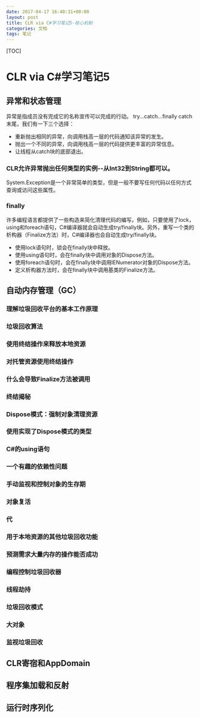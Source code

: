 ```yaml
---
date: 2017-04-17 16:40:31+00:00
layout: post
title: CLR via C#学习笔记5-核心机制
categories: 文档
tags: 笔记
---
```

[TOC]
# CLR via C#学习笔记5
## 异常和状态管理
异常是指成员没有完成它的名称宣传可以完成的行动。
try...catch...finally
catch末尾，我们有一下三个选择：
- 重新抛出相同的异常，向调用栈高一层的代码通知该异常的发生。
- 抛出一个不同的异常，向调用栈高一层的代码提供更丰富的异常信息。
- 让线程从catch块的底部退出。
### CLR允许异常抛出任何类型的实例--从Int32到String都可以。
System.Exception是一个非常简单的类型，但是一般不要写任何代码以任何方式查询或访问这些属性。
### finally
许多编程语言都提供了一些构造来简化清理代码的编写。例如，只要使用了lock，using和foreach语句，C#编译器就会自动生成try/finally块。另外，重写一个类的析构器（Finalize方法）时，C#编译器也会自动生成try/finally块。
- 使用lock语句时，锁会在finally块中释放。
- 使用using语句时，会在finally块中调用对象的Dispose方法。
- 使用foreach语句时，会在finally块中调用IENumerator对象的Dispose方法。
- 定义析构器方法时，会在finally块中调用基类的Finalize方法。

## 自动内存管理（GC）
### 理解垃圾回收平台的基本工作原理
### 垃圾回收算法
### 使用终结操作来释放本地资源
### 对托管资源使用终结操作
### 什么会导致Finalize方法被调用
### 终结揭秘
### Dispose模式：强制对象清理资源
### 使用实现了Dispose模式的类型
### C#的using语句
### 一个有趣的依赖性问题
### 手动监视和控制对象的生存期
### 对象复活
### 代
### 用于本地资源的其他垃圾回收功能
### 预测需求大量内存的操作能否成功
### 编程控制垃圾回收器
### 线程劫持
### 垃圾回收模式
### 大对象
### 监视垃圾回收
## CLR寄宿和AppDomain
## 程序集加载和反射
## 运行时序列化
